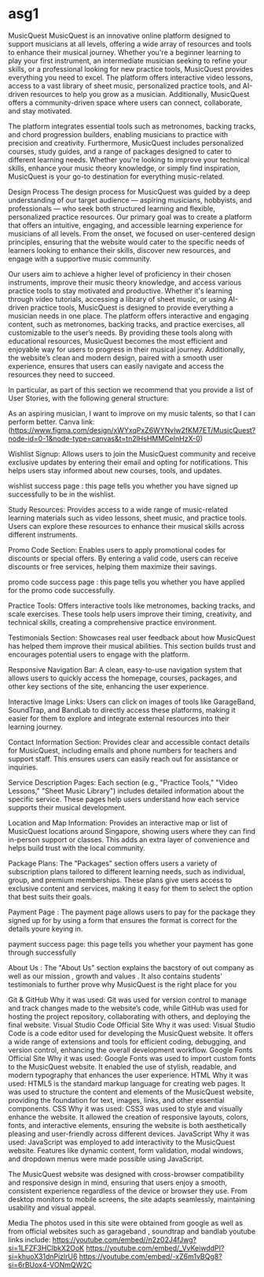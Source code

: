 # asg1
MusicQuest
MusicQuest is an innovative online platform designed to support musicians at all levels, offering a wide array of resources and tools to enhance their musical journey. Whether you're a beginner learning to play your first instrument, an intermediate musician seeking to refine your skills, or a professional looking for new practice tools, MusicQuest provides everything you need to excel. The platform offers interactive video lessons, access to a vast library of sheet music, personalized practice tools, and AI-driven resources to help you grow as a musician. Additionally, MusicQuest offers a community-driven space where users can connect, collaborate, and stay motivated.

The platform integrates essential tools such as metronomes, backing tracks, and chord progression builders, enabling musicians to practice with precision and creativity. Furthermore, MusicQuest includes personalized courses, study guides, and a range of packages designed to cater to different learning needs. Whether you're looking to improve your technical skills, enhance your music theory knowledge, or simply find inspiration, MusicQuest is your go-to destination for everything music-related.



Design Process
The design process for MusicQuest was guided by a deep understanding of our target audience — aspiring musicians, hobbyists, and professionals — who seek both structured learning and flexible, personalized practice resources. Our primary goal was to create a platform that offers an intuitive, engaging, and accessible learning experience for musicians of all levels. From the onset, we focused on user-centered design principles, ensuring that the website would cater to the specific needs of learners looking to enhance their skills, discover new resources, and engage with a supportive music community.

Our users aim to achieve a higher level of proficiency in their chosen instruments, improve their music theory knowledge, and access various practice tools to stay motivated and productive. Whether it's learning through video tutorials, accessing a library of sheet music, or using AI-driven practice tools, MusicQuest is designed to provide everything a musician needs in one place. The platform offers interactive and engaging content, such as metronomes, backing tracks, and practice exercises, all customizable to the user’s needs. By providing these tools along with educational resources, MusicQuest becomes the most efficient and enjoyable way for users to progress in their musical journey. Additionally, the website’s clean and modern design, paired with a smooth user experience, ensures that users can easily navigate and access the resources they need to succeed.

In particular, as part of this section we recommend that you provide a list of User Stories, with the following general structure:

As an aspiring musician, I want to improve on my music talents, so that I can perform better.
Canva link:(https://www.figma.com/design/xWYxqPxZ6WYNvlw2fKM7ET/MusicQuest?node-id=0-1&node-type=canvas&t=tn2lHsHMMCeInHzX-0)

Wishlist Signup: Allows users to join the MusicQuest community and receive exclusive updates by entering their email and opting for notifications. This helps users stay informed about new courses, tools, and updates.

wishlist success page : this page tells you whether you have signed up successfully to be in the wishlist.

Study Resources: Provides access to a wide range of music-related learning materials such as video lessons, sheet music, and practice tools. Users can explore these resources to enhance their musical skills across different instruments.

Promo Code Section: Enables users to apply promotional codes for discounts or special offers. By entering a valid code, users can receive discounts or free services, helping them maximize their savings.

promo code success page : this page tells you whether you have applied for the promo code successfully.

Practice Tools: Offers interactive tools like metronomes, backing tracks, and scale exercises. These tools help users improve their timing, creativity, and technical skills, creating a comprehensive practice environment.

Testimonials Section: Showcases real user feedback about how MusicQuest has helped them improve their musical abilities. This section builds trust and encourages potential users to engage with the platform.

Responsive Navigation Bar: A clean, easy-to-use navigation system that allows users to quickly access the homepage, courses, packages, and other key sections of the site, enhancing the user experience.

Interactive Image Links: Users can click on images of tools like GarageBand, SoundTrap, and BandLab to directly access these platforms, making it easier for them to explore and integrate external resources into their learning journey.

Contact Information Section: Provides clear and accessible contact details for MusicQuest, including emails and phone numbers for teachers and support staff. This ensures users can easily reach out for assistance or inquiries.


Service Description Pages: Each section (e.g., "Practice Tools," "Video Lessons," "Sheet Music Library") includes detailed information about the specific service. These pages help users understand how each service supports their musical development.

Location and Map Information: Provides an interactive map or list of MusicQuest locations around Singapore, showing users where they can find in-person support or classes. This adds an extra layer of convenience and helps build trust with the local community.

Package Plans: The "Packages" section offers users a variety of subscription plans tailored to different learning needs, such as individual, group, and premium memberships. These plans give users access to exclusive content and services, making it easy for them to select the option that best suits their goals.

Payment Page : The payment page allows users to pay for the package they signed up for by using a form that ensures the format is correct for the details youre keying in.

payment success page: this page tells you whether your payment has gone through successfully

About Us : The "About Us" section explains the bacstory of out company as well as our mission , growth and values . It also contains students' testimonials to further prove why MusicQuest is the right place for you




Git & GitHub
Why it was used: Git was used for version control to manage and track changes made to the website’s code, while GitHub was used for hosting the project repository, collaborating with others, and deploying the final website.
Visual Studio Code
Official Site
Why it was used: Visual Studio Code is a code editor used for developing the MusicQuest website. It offers a wide range of extensions and tools for efficient coding, debugging, and version control, enhancing the overall development workflow.
Google Fonts
Official Site
Why it was used: Google Fonts was used to import custom fonts to the MusicQuest website. It enabled the use of stylish, readable, and modern typography that enhances the user experience.
HTML
Why it was used: HTML5 is the standard markup language for creating web pages. It was used to structure the content and elements of the MusicQuest website, providing the foundation for text, images, links, and other essential components.
CSS
Why it was used: CSS3 was used to style and visually enhance the website. It allowed the creation of responsive layouts, colors, fonts, and interactive elements, ensuring the website is both aesthetically pleasing and user-friendly across different devices.
JavaScript
Why it was used: JavaScript was employed to add interactivity to the MusicQuest website. Features like dynamic content, form validation, modal windows, and dropdown menus were made possible using JavaScript.

The MusicQuest website was designed with cross-browser compatibility and responsive design in mind, ensuring that users enjoy a smooth, consistent experience regardless of the device or browser they use. From desktop monitors to mobile screens, the site adapts seamlessly, maintaining usability and visual appeal.

Media
The photos used in this site were obtained from google as well as from official websites such as garageband , soundtrap and bandlab
youtube links include: 
https://youtube.com/embed//n2z02J4fJwg?si=1LFZF3HClbkX2OoK
https://youtube.com/embed/_VvKeiwddPI?si=khuoX31dnPizlrU6
https://youtube.com/embed/-xZ6m1vBQg8?si=6rBUox4-VONmQW2C
